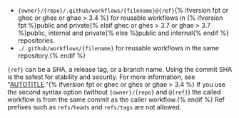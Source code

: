 - `{owner}/{repo}/.github/workflows/{filename}@{ref}`{% ifversion fpt or ghec or ghes or ghae > 3.4 %} for reusable workflows in {% ifversion fpt %}public and private{% elsif ghec or ghes > 3.7 or ghae > 3.7 %}public, internal and private{% else %}public and internal{% endif %} repositories.
- `./.github/workflows/{filename}` for reusable workflows in the same repository.{% endif %}

`{ref}` can be a SHA, a release tag, or a branch name. Using the commit SHA is the safest for stability and security. For more information, see "[AUTOTITLE](/actions/security-guides/security-hardening-for-github-actions#reusing-third-party-workflows)."{% ifversion fpt or ghec or ghes or ghae > 3.4 %} If you use the second syntax option (without `{owner}/{repo}` and `@{ref}`) the called workflow is from the same commit as the caller workflow.{% endif %} Ref prefixes such as `refs/heads` and `refs/tags` are not allowed.
